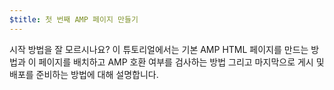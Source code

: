 ```yaml
---
$title: 첫 번째 AMP 페이지 만들기
---
```


시작 방법을 잘 모르시나요? 이 튜토리얼에서는 기본 AMP HTML 페이지를 만드는 방법과 이 페이지를 배치하고 AMP 호환 여부를 검사하는 방법 그리고 마지막으로 게시 및 배포를 준비하는 방법에 대해 설명합니다.
